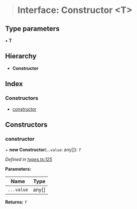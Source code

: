> # Interface: Constructor <**T**>

## Type parameters

▪ **T**

## Hierarchy

* **Constructor**

## Index

### Constructors

* [constructor](_types_.constructor.md#constructor)

## Constructors

###  constructor

\+ **new Constructor**(...`value`: any[]): *`T`*

*Defined in [types.ts:125](https://github.com/polkadot-js/api/blob/5ee2caf/packages/types/src/types.ts#L125)*

**Parameters:**

Name | Type |
------ | ------ |
`...value` | any[] |

**Returns:** *`T`*